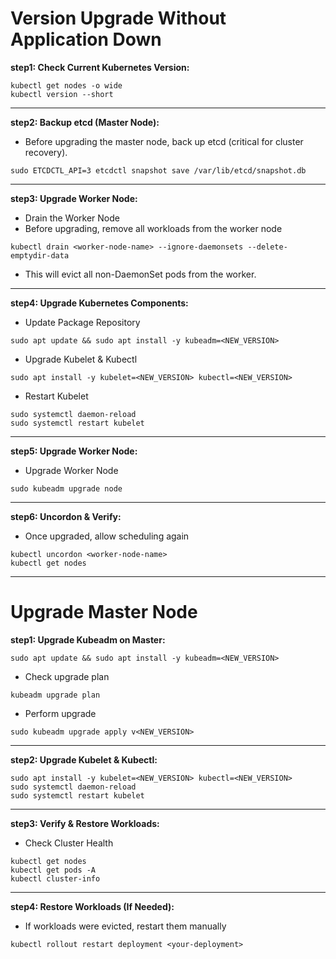 # Version Upgrade Without Application Down

**step1: Check Current Kubernetes Version:**

```shell
kubectl get nodes -o wide
kubectl version --short
```
---

**step2: Backup etcd (Master Node):**

- Before upgrading the master node, back up etcd (critical for cluster recovery).

```shell
sudo ETCDCTL_API=3 etcdctl snapshot save /var/lib/etcd/snapshot.db
```
---

**step3: Upgrade Worker Node:**

- Drain the Worker Node
- Before upgrading, remove all workloads from the worker node

```shell
kubectl drain <worker-node-name> --ignore-daemonsets --delete-emptydir-data
```
- This will evict all non-DaemonSet pods from the worker.
---

**step4: Upgrade Kubernetes Components:**

- Update Package Repository

```shell
sudo apt update && sudo apt install -y kubeadm=<NEW_VERSION>
```
- Upgrade Kubelet & Kubectl

```shell
sudo apt install -y kubelet=<NEW_VERSION> kubectl=<NEW_VERSION>
```
- Restart Kubelet

```shell
sudo systemctl daemon-reload
sudo systemctl restart kubelet
```
---

**step5: Upgrade Worker Node:**

- Upgrade Worker Node

```shell
sudo kubeadm upgrade node
```

---

**step6: Uncordon & Verify:**

- Once upgraded, allow scheduling again

```shell
kubectl uncordon <worker-node-name>
kubectl get nodes

```

---

# Upgrade Master Node

**step1: Upgrade Kubeadm on Master:**

```shell
sudo apt update && sudo apt install -y kubeadm=<NEW_VERSION>
```
- Check upgrade plan

```shell
kubeadm upgrade plan
```
- Perform upgrade

```shell
sudo kubeadm upgrade apply v<NEW_VERSION>
```

---

**step2: Upgrade Kubelet & Kubectl:**

```shell
sudo apt install -y kubelet=<NEW_VERSION> kubectl=<NEW_VERSION>
sudo systemctl daemon-reload
sudo systemctl restart kubelet
```

---

**step3: Verify & Restore Workloads:**

- Check Cluster Health

```shell
kubectl get nodes
kubectl get pods -A
kubectl cluster-info
```

---

**step4: Restore Workloads (If Needed):**

- If workloads were evicted, restart them manually

```shell
kubectl rollout restart deployment <your-deployment>
```



































